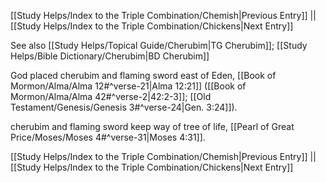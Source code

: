[[Study Helps/Index to the Triple Combination/Chemish|Previous Entry]]  ||  [[Study Helps/Index to the Triple Combination/Chickens|Next Entry]]

 See also [[Study Helps/Topical Guide/Cherubim|TG Cherubim]]; [[Study Helps/Bible Dictionary/Cherubim|BD Cherubim]]

 God placed cherubim and flaming sword east of Eden, [[Book of Mormon/Alma/Alma 12#^verse-21|Alma 12:21]] ([[Book of Mormon/Alma/Alma 42#^verse-2|42:2-3]]; [[Old Testament/Genesis/Genesis 3#^verse-24|Gen. 3:24]]).

 cherubim and flaming sword keep way of tree of life, [[Pearl of Great Price/Moses/Moses 4#^verse-31|Moses 4:31]].

[[Study Helps/Index to the Triple Combination/Chemish|Previous Entry]]  ||  [[Study Helps/Index to the Triple Combination/Chickens|Next Entry]]